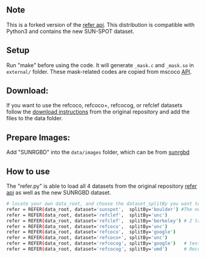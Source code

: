 ## Note
This is a forked version of the [refer api](https://github.com/lichengunc/refer). This distribution is compatible with Python3 and contains the new SUN-SPOT dataset.

## Setup
Run "make" before using the code.
It will generate ``_mask.c`` and ``_mask.so`` in ``external/`` folder.
These mask-related codes are copied from mscoco [API](https://github.com/pdollar/coco).

## Download:
If you want to use the refcoco, refcoco+, refcocog, or refclef datasets follow the [download instructions](https://github.com/lichengunc/refer/tree/master/data) from the original repository and add the files to the data folder. 

## Prepare Images:
Add "SUNRGBD" into the ``data/images`` folder, which can be from [sunrgbd](http://rgbd.cs.princeton.edu)

## How to use

The "refer.py" is able to load all 4 datasets from the original repository [refer api](https://github.com/lichengunc/refer) as well as the new SUNRGBD dataset. 

```bash
# locate your own data_root, and choose the dataset_splitBy you want to use
refer = REFER(data_root, dataset='sunspot',  splitBy='boulder') #The new dataset!
refer = REFER(data_root, dataset='refclef',  splitBy='unc')
refer = REFER(data_root, dataset='refclef',  splitBy='berkeley') # 2 train and 1 test images missed
refer = REFER(data_root, dataset='refcoco',  splitBy='unc')
refer = REFER(data_root, dataset='refcoco',  splitBy='google')
refer = REFER(data_root, dataset='refcoco+', splitBy='unc')
refer = REFER(data_root, dataset='refcocog', splitBy='google')   # test split not released yet
refer = REFER(data_root, dataset='refcocog', splitBy='umd')      # Recommended, including train/val/test
```


<!-- refs(dataset).p contains list of refs, where each ref is
{ref_id, ann_id, category_id, file_name, image_id, sent_ids, sentences}
ignore filename

Each sentences is a list of sent
{arw, sent, sent_id, tokens}
 -->
